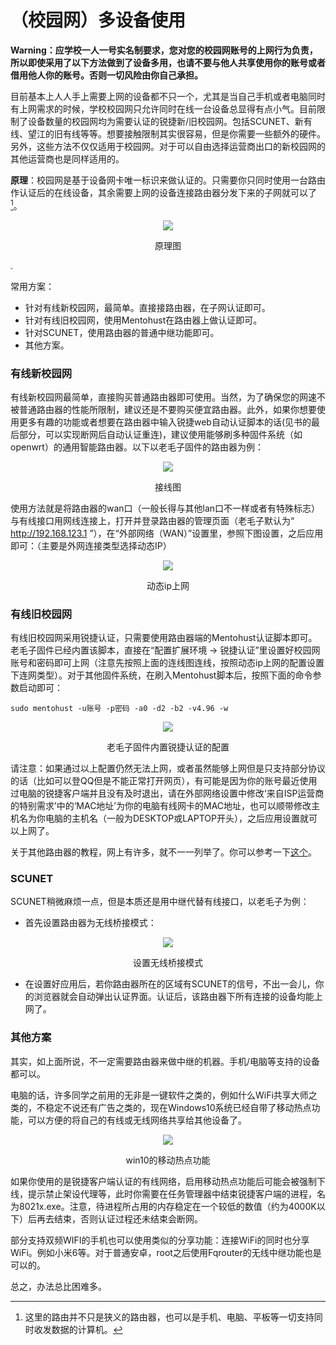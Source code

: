 # （校园网）多设备使用

**Warning：应学校一人一号实名制要求，您对您的校园网账号的上网行为负责，所以即使采用了以下方法做到了设备多用，也请不要与他人共享使用你的账号或者借用他人你的账号。否则一切风险由你自己承担。**

目前基本上人人手上需要上网的设备都不只一个，尤其是当自己手机或者电脑同时有上网需求的时候，学校校园网只允许同时在线一台设备总显得有点小气。目前限制了设备数量的校园网均为需要认证的锐捷新/旧校园网。包括SCUNET、新有线、望江的旧有线等等。想要接触限制其实很容易，但是你需要一些额外的硬件。另外，这些方法不仅仅适用于校园网。对于可以自由选择运营商出口的新校园网的其他运营商也是同样适用的。

**原理**：校园网是基于设备网卡唯一标识来做认证的。只需要你只同时使用一台路由作认证后的在线设备，其余需要上网的设备连接路由器分发下来的子网就可以了[^1]。

[^1]: 这里的路由并不只是狭义的路由器，也可以是手机、电脑、平板等一切支持同时收发数据的计算机。

<div align="center">
  <img src="/assets/多设备原理图.jpg"/>
  <p>原理图</p>
</div>

.


常用方案：
- 针对有线新校园网，最简单。直接接路由器，在子网认证即可。
- 针对有线旧校园网，使用Mentohust在路由器上做认证即可。
- 针对SCUNET，使用路由器的普通中继功能即可。
- 其他方案。


### 有线新校园网

有线新校园网最简单，直接购买普通路由器即可使用。当然，为了确保您的网速不被普通路由器的性能所限制，建议还是不要购买便宜路由器。此外，如果你想要使用更多有趣的功能或者想要在路由器中输入锐捷web自动认证脚本的话(见书的最后部分，可以实现断网后自动认证重连)，建议使用能够刷多种固件系统（如openwrt）的通用智能路由器。以下以老毛子固件的路由器为例：

<div align="center">
  <img src="/assets/wan口接网口.jpg"/>
  <p>接线图</p>
</div>

使用方法就是将路由器的wan口（一般长得与其他lan口不一样或者有特殊标志）与有线接口用网线连接上，打开并登录路由器的管理页面（老毛子默认为“ http://192.168.123.1 ”），在“外部网络（WAN）”设置里，参照下图设置，之后应用即可：（主要是外网连接类型选择动态IP）

<div align="center">
  <img src="/assets/动态ip上网.jpg"/>
  <p>动态ip上网</p>
</div>

### 有线旧校园网

有线旧校园网采用锐捷认证，只需要使用路由器端的Mentohust认证脚本即可。老毛子固件已经内置该脚本，直接在“配置扩展环境 -> 锐捷认证”里设置好校园网账号和密码即可上网（注意先按照上面的连线图连线，按照动态ip上网的配置设置下连网类型）。对于其他固件系统，在刷入Mentohust脚本后，按照下面的命令参数启动即可：
```
sudo mentohust -u账号 -p密码 -a0 -d2 -b2 -v4.96 -w
```

<div align="center">
  <img src="/assets/锐捷参数.jpg"/>
  <p>老毛子固件内置锐捷认证的配置</p>
</div>

请注意：如果通过以上配置仍然无法上网，或者虽然能够上网但是只支持部分协议的话（比如可以登QQ但是不能正常打开网页），有可能是因为你的账号最近使用过电脑的锐捷客户端并且没有及时退出，请在外部网络设置中修改‘来自ISP运营商的特别需求’中的‘MAC地址’为你的电脑有线网卡的MAC地址，也可以顺带修改主机名为你电脑的主机名（一般为DESKTOP或LAPTOP开头），之后应用设置就可以上网了。

关于其他路由器的教程，网上有许多，就不一一列举了。你可以参考一下[这个](https://sspai.com/post/41777)。

### SCUNET

SCUNET稍微麻烦一点，但是本质还是用中继代替有线接口，以老毛子为例：
- 首先设置路由器为无线桥接模式：
<div align="center">
  <img src="/assets/设置无线桥接模式.jpg"/>
  <p>设置无线桥接模式</p>
</div>

- 在设置好应用后，若你路由器所在的区域有SCUNET的信号，不出一会儿，你的浏览器就会自动弹出认证界面。认证后，该路由器下所有连接的设备均能上网了。

### 其他方案

其实，如上面所说，不一定需要路由器来做中继的机器。手机/电脑等支持的设备都可以。

电脑的话，许多同学之前用的无非是一键软件之类的，例如什么WiFi共享大师之类的，不稳定不说还有广告之类的，现在Windows10系统已经自带了移动热点功能，可以方便的将自己的有线或无线网络共享给其他设备了。

<div align="center">
  <img src="/assets/win10移动热点.jpg"/>
  <p>win10的移动热点功能</p>
</div>

如果你使用的是锐捷客户端认证的有线网络，启用移动热点功能后可能会被强制下线，提示禁止架设代理等，此时你需要在任务管理器中结束锐捷客户端的进程，名为8021x.exe。注意，待进程所占用的内存稳定在一个较低的数值（约为4000K以下）后再去结束，否则认证过程还未结束会断网。

部分支持双频WIFI的手机也可以使用类似的分享功能：连接WiFi的同时也分享WiFi。例如小米6等。对于普通安卓，root之后使用Fqrouter的无线中继功能也是可以的。

总之，办法总比困难多。
